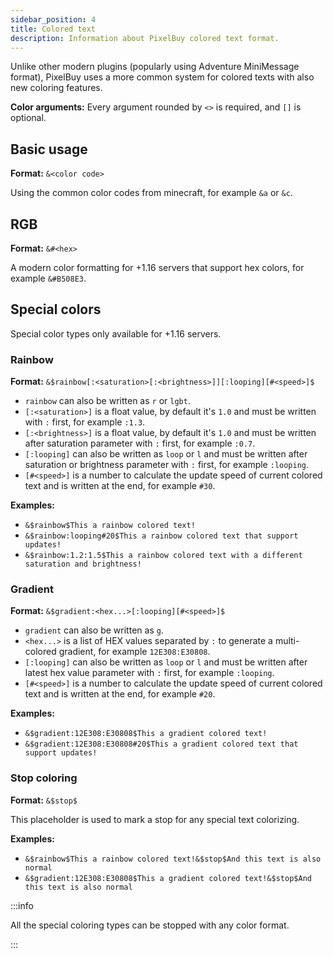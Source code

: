 ```yaml
---
sidebar_position: 4
title: Colored text
description: Information about PixelBuy colored text format.
---
```


Unlike other modern plugins (popularly using Adventure MiniMessage format), PixelBuy uses a more common system for colored texts with also new coloring features.

**Color arguments:** Every argument rounded by `<>` is required, and `[]` is optional.

## Basic usage

**Format:** `&<color code>`

Using the common color codes from minecraft, for example `&a` or `&c`.

## RGB

**Format:** `&#<hex>`

A modern color formatting for +1.16 servers that support hex colors, for example `&#B508E3`.

## Special colors

Special color types only available for +1.16 servers.

### Rainbow

**Format:** `&$rainbow[:<saturation>[:<brightness>]][:looping][#<speed>]$`

* `rainbow` can also be written as `r` or `lgbt`.
* `[:<saturation>]` is a float value, by default it's `1.0` and must be written with `:` first, for example `:1.3`.
* `[:<brightness>]` is a float value, by default it's `1.0` and must be written after saturation parameter with `:` first, for example `:0.7`.
* `[:looping]` can also be written as `loop` or `l` and must be written after saturation or brightness parameter with `:` first, for example `:looping`.
* `[#<speed>]` is a number to calculate the update speed of current colored text and is written at the end, for example `#30`.

**Examples:**

* `&$rainbow$This a rainbow colored text!`
* `&$rainbow:looping#20$This a rainbow colored text that support updates!`
* `&$rainbow:1.2:1.5$This a rainbow colored text with a different saturation and brightness!`

### Gradient

**Format:** `&$gradient:<hex...>[:looping][#<speed>]$`

* `gradient` can also be written as `g`.
* `<hex...>` is a list of HEX values separated by `:` to generate a multi-colored gradient, for example `12E308:E30808`.
* `[:looping]` can also be written as `loop` or `l` and must be written after latest hex value parameter with `:` first, for example `:looping`.
* `[#<speed>]` is a number to calculate the update speed of current colored text and is written at the end, for example `#20`.

**Examples:**

* `&$gradient:12E308:E30808$This a gradient colored text!`
* `&$gradient:12E308:E30808#20$This a gradient colored text that support updates!`

### Stop coloring

**Format:** `&$stop$`

This placeholder is used to mark a stop for any special text colorizing.

**Examples:**

* `&$rainbow$This a rainbow colored text!&$stop$And this text is also normal`
* `&$gradient:12E308:E30808$This a gradient colored text!&$stop$And this text is also normal`

:::info

All the special coloring types can be stopped with any color format.

:::